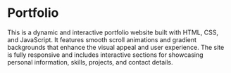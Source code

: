 # Portfolio
This is a dynamic and interactive portfolio website built with HTML, CSS, and JavaScript. It features smooth scroll animations and gradient backgrounds that enhance the visual appeal and user experience. The site is fully responsive and includes interactive sections for showcasing personal information, skills, projects, and contact details. 
